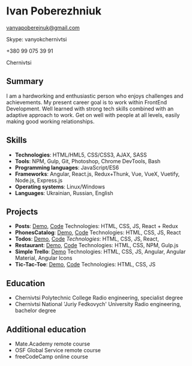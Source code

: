 # Ivan Poberezhniuk
vanyapoberejnuk@gmail.com

Skype: vanyokchernivtsi

+380 99 075 39 91

Chernivtsi
## Summary
I am a hardworking and enthusiastic person who enjoys challenges and achievements. My
present career goal is to work within FrontEnd Development. Well learned with strong tech
skills combined with an adaptive approach to work. Get on well with people at all levels, easily
making good working relationships.
## Skills
* **Technologies**: HTML/HML5, CSS/CSS3, AJAX, SASS
* **Tools**: NPM, Gulp, Git, Photoshop, Chrome DevTools, Bash
* **Programming languages**: JavaScript/ES6
* **Frameworks**: Angular, React.js, Redux+Thunk, Vue, VueX, Vuetify, Node.js, Express.js
* **Operating systems**: Linux/Windows
* **Languages**: Ukrainian, Russian, English
## Projects
* **Posts**: [Demo](https://ivanpoberezhniuk.github.io/react_dynamic-list-of-posts/), [Code](https://github.com/ivanpoberezhniuk/react_dynamic-list-of-posts/tree/develop)
Technologies: HTML, CSS, JS, React + Redux
* **PhonesCatalog**: [Demo](https://ivanpoberezhniuk.github.io/react_phone-my-phone-catalog/#/), [Code](https://github.com/IvanPoberezhniuk/react_phone-my-phone-catalog/pull/1/files)
Technologies: HTML, CSS, JS, React
* **Todos**: [Demo](https://ivanpoberezhniuk.github.io/todos_2/), [Code](https://github.com/IvanPoberezhniuk/todos_2/pull/1/files)
*Technologies*: HTML, CSS, JS, React,
* **Restaurant**: [Demo](https://ivanpoberezhniuk.github.io/uber_eats/src/restaurant.html), [Code](https://github.com/ivanpoberezhniuk/uber_eats)
Technologies: HTML, CSS, NPM, Gulp.js
* **Simple Trello**: [Demo](https://poberezhniuk.github.io/trello-app/)
Technologies: HTML, CSS, JS, Angular, Angular Material, Angular Icons
* **Tic-Tac-Toe**: [Demo](https://poberezhniuk.github.io/tictactoe/), [Code](https://github.com/poberezhniuk/tictactoe/tree/develop)
Technologies: HTML, CSS, JS
## Education
* Chernivtsi Polytechnic College
Radio engineering, specialist degree
* Chernivtsi National 'Juriy Fedkovych' University
Radio engineering, bachelor degree
## Additional education
* Mate.Academy remote course
* OSF Global Service remote course
* freeCodeCamp online course